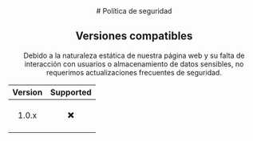 <div align="center">
# Política de seguridad

## Versiones compatibles

Debido a la naturaleza estática de nuestra página web y su falta de interacción con usuarios o almacenamiento de datos sensibles,
no requerimos actualizaciones frecuentes de seguridad.


| Version |     Supported      |
| ------- | ------------------ |
|  <p align="center">1.0.x</p>  |        <p align="center">✖️</p>          |

</div>
